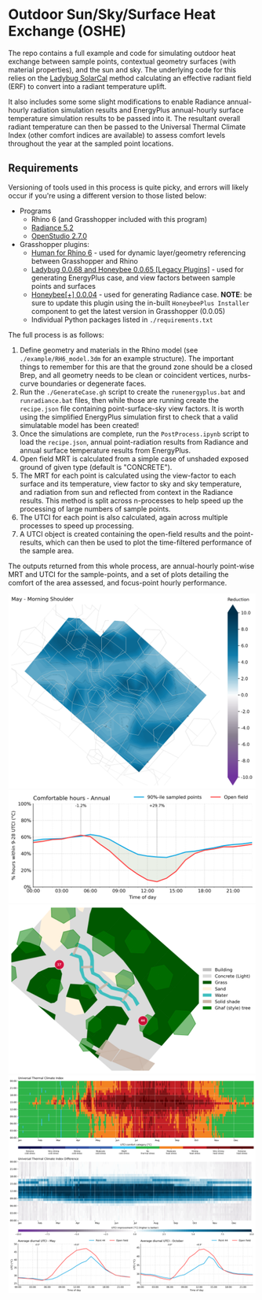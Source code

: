 # Outdoor Sun/Sky/Surface Heat Exchange (OSHE)

The repo contains a full example and code for simulating outdoor heat exchange between sample points, contextual geometry surfaces (with material properties), and the sun and sky. The underlying code for this relies on the [Ladybug SolarCal](https://github.com/ladybug-tools/ladybug-comfort/blob/master/ladybug_comfort/solarcal.py) method calculating an effective radiant field (ERF) to convert into a radiant temperature uplift.

It also includes some some slight modifications to enable Radiance annual-hourly radiation simulation results and EnergyPlus annual-hourly surface temperature simulation results to be passed into it. The resultant overall radiant temperature can then be passed to the Universal Thermal Climate Index (other comfort indices are available) to assess comfort levels throughout the year at the sampled point locations.

## Requirements
Versioning of tools used in this process is quite picky, and errors will likely occur if you're using a different version to those listed below:
- Programs
    - Rhino 6 (and Grasshopper included with this program)
    - [Radiance 5.2](https://github.com/NREL/Radiance/releases/tag/5.2)
    - [OpenStudio 2.7.0](https://github.com/NREL/OpenStudio/releases/tag/v2.7.0)
- Grasshopper plugins:
    - [Human for Rhino 6](https://www.food4rhino.com/app/human) - used for dynamic layer/geometry referencing between Grasshopper and Rhino
    - [Ladybug 0.0.68 and Honeybee 0.0.65 [Legacy Plugins]](https://www.food4rhino.com/app/ladybug-tools) - used for generating EnergyPlus case, and view factors between sample points and surfaces
    - [Honeybee[+] 0.0.04](https://www.food4rhino.com/app/ladybug-tools) - used for generating Radiance case. **NOTE**: be sure to update this plugin using the in-built `HoneybeePlus Installer` component to get the latest version in Grasshopper (0.0.05)
    - Individual Python packages listed in `./requirements.txt`
 
The full process is as follows:
1. Define geometry and materials in the Rhino model (see `./example/RH6_model.3dm` for an example structure). The important things to remember for this are that the ground zone should be a closed Brep, and all geometry needs to be clean or coincident vertices, nurbs-curve boundaries or degenerate faces.
2. Run the `./GenerateCase.gh` script to create the `runenergyplus.bat` and `runradiance.bat` files, then while those are running create the `recipe.json` file containing point-surface-sky view factors. It is worth using the simplified EnergyPlus simulation first to check that a valid simulatable model has been created!
3. Once the simulations are complete, run the `PostProcess.ipynb` script to load the `recipe.json`, annual point-radiation results from Radiance and annual surface temperature results from EnergyPlus.
4. Open field MRT is calculated from a simple case of unshaded exposed ground of given type (default is "CONCRETE").
5. The MRT for each point is calculated using the view-factor to each surface and its temperature, view factor to sky and sky temperature, and radiation from sun and reflected from context in the Radiance results. This method is split across n-processes to help speed up the processing of large numbers of sample points.
6. The UTCI for each point is also calculated, again across multiple processes to speed up processing.
7. A UTCI object is created containing the open-field results and the point-results, which can then be used to plot the time-filtered performance of the sample area.

The outputs returned from this whole process, are annual-hourly point-wise MRT and UTCI for the sample-points, and a set of plots detailing the comfort of the area assessed, and focus-point hourly performance.

![May morning UTCI comfort improvement](/example/plots/reduction_may_morningshoulder.png)
![Annual comfortable hours - comparison between open field and sampled points](/example/plots/comfortable_hours_annual.png)
![Context geometry and focus points](/example/plots/context_focuspts.png)
![Focus point open field comparison](/example/plots/pt0044_collected.png)
